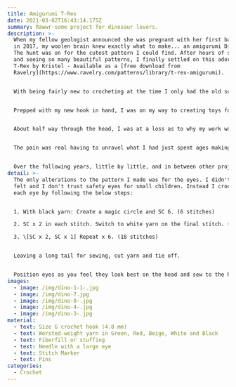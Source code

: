 ```yaml
---
title: Amigurumi T-Rex
date: 2021-03-02T16:43:14.175Z
summary: Rawwr-some project for dinosaur lovers.
description: >-
  When my fellow geologist announced she was pregnant with her first baby back
  in 2017, my woolen brain knew exactly what to make... an amigurumi Dinosaur!
  The hunt was on for the cutest pattern I could find. After hours of searching
  and seeing so many beautiful patterns, I finally settled on this adorable
  T-Rex by Kristel - Available as a [free download from
  Ravelry](https://www.ravelry.com/patterns/library/t-rex-amigurumi). 


  With being fairly new to crocheting at the time I only had the old school metal hooks I inherited from my Great Aunt and I found these didn't fit very comfortably in my large hands. So, off I skipped to [Hobbycraft](https://www.hobbycraft.co.uk/) (a place I need no excuse to visit) to buy a new 4mm hook and some baby friendly wool. 


  Prepped with my new hook in hand, I was on my way to creating toys for the next generation of geologists... Or so I thought!


  About half way through the head, I was at a loss as to why my work wasn't looking anything like the pictures. One stress out later I decided to go back to my faithful teacher - YouTube - and figure out where I was going wrong. It was at this moment I realised the UK and the US have different names for the same stitches, and to make things more confusing the names are almost the same but just off by one \*\*Deep Breaths\*\*. Turns out, I, living in the UK, had been watching US videos and had learnt all their terminology (which is also why my patterns tend to be in US terms. Personally they make more sense and I find it difficult to unlearn now).


  The pain was real having to unravel what I had just spent ages making but attempt no.2 and ***Hallelujah***, it worked! Now on a roll I finished the head and remaining individual items over the following months and was ready to sew my adorable T-Rex together.... Ah, another stumbling block. Sewing - Possibly my least favourite part (so much so I will purposefully pick all in one patterns if I can). After a number of attempts to sew the head to the body, and failing terribly, I am ashamed to say my dinosaur went back into a bag, unsewn, and I missed the birth of the recipient. Thankfully I have very understanding friends. 


  Over the following years, little by little, and in between other projects, I sewed together the head, body, legs and one foot. For reasons I can't remember this is where the dinosaur stayed until Lockdown no.1 2020 and I made a promise with myself that I was to finish all part done projects before starting any new ones. Finally, after almost 3 full years the T-Rex was whole and ready to be gifted! I am pleased to say the T-Rex was well received and at an age where her love for dinosaurs was coming in to full swing (which was, of course, the plan all along!!)
detail: >-
  The only alterations to the pattern I made was for the eyes. I didn't have any
  felt and I don't trust safety eyes for small children. Instead I crocheted
  each eye by following the below steps: 


  1. With black yarn: Create a magic circle and SC 6. (6 stitches)

  2. SC x 2 in each stitch. Switch to white yarn on the final stitch. (12 stitches)

  3. \[SC x 2, SC x 1] Repeat x 6. (18 stitches) 


  Leaving a long tail for sewing, cut yarn and tie off. 


  Position eyes as you feel they look best on the head and sew to the head. I found this [video ](https://www.youtube.com/watch?v=JSKeRWHxcvE)a great how- to.
images:
  - image: /img/dino-1-1-.jpg
  - image: /img/dino-7.jpg
  - image: /img/dino-8-.jpg
  - image: /img/dino-4-.jpg
  - image: /img/dino-3-.jpg
material:
  - text: Size G crochet hook (4.0 mm)
  - text: Worsted-weight yarn in Green, Red, Beige, White and Black
  - text: Fiberfill or stuffing
  - text: Needle with a large eye
  - text: Stitch Marker
  - text: Pins
categories:
  - Crochet
---
```


